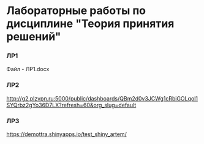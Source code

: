 # Лабораторные работы по дисциплине "Теория принятия решений"

### ЛР1
Файл - ЛР1.docx


### ЛР2
http://g2.plzvpn.ru:5000/public/dashboards/QBm2d0v3JCWg1cRbiGOLqol1SYQrbz2gYo36D7LX?refresh=60&org_slug=default


### ЛР3
https://demottra.shinyapps.io/test_shiny_artem/

